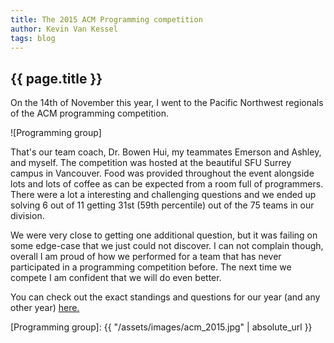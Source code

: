 ```yaml
---
title: The 2015 ACM Programming competition
author: Kevin Van Kessel
tags: blog
---
```


{{ page.title }}
----------------

On the 14th of November this year, I went to the Pacific Northwest regionals of the ACM programming competition.

![Programming group]

That's our team coach, Dr. Bowen Hui, my teammates Emerson and Ashley, and myself. The competition was hosted at the beautiful SFU Surrey campus in Vancouver. Food was provided throughout the event alongside lots and lots of coffee as can be expected from a room full of programmers.
There were a lot a interesting and challenging questions and we ended up solving 6 out of 11 getting 31st (59th percentile) out of the 75 teams in our division.

We were very close to getting one additional question, but it was failing on some edge-case that we just could not discover.
I can not complain though, overall I am proud of how we performed for a team that has never participated in a programming competition before.
The next time we compete I am confident that we will do even better.

You can check out the exact standings and questions for our year (and any other year) [here.](http://www.acmicpc-pacnw.org/results.htm)

[Programming group]: {{ "/assets/images/acm_2015.jpg" | absolute_url }}

